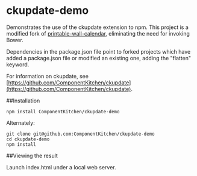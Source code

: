 # ckupdate-demo

Demonstrates the use of the ckupdate extension to npm. This project is a modified fork of
[printable-wall-calendar](https://github.com/JanMiksovsky/printable-wall-calendar), eliminating the
need for invoking Bower.

Dependencies in the package.json file point to forked projects which have added a package.json file
or modified an existing one, adding the "flatten" keyword.

For information on ckupdate, see [https://github.com/ComponentKitchen/ckupdate](https://github.com/ComponentKitchen/ckupdate).

##Installation

    npm install ComponentKitchen/ckupdate-demo

Alternately:

    git clone git@github.com:ComponentKitchen/ckupdate-demo
    cd ckupdate-demo
    npm install

##Viewing the result

Launch index.html under a local web server.



